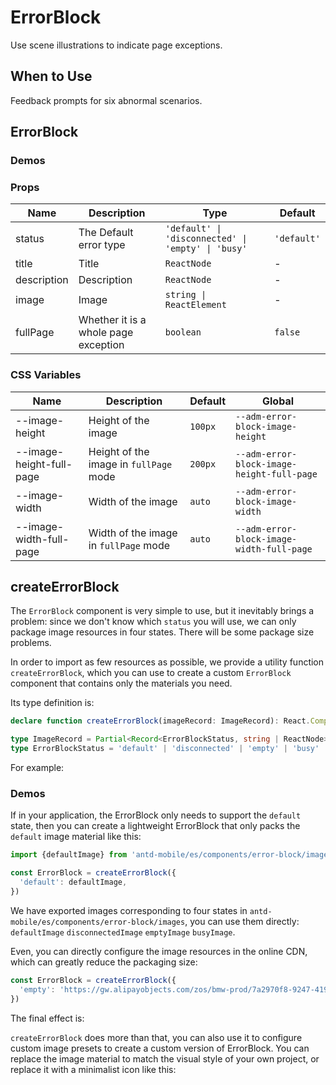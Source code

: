 # ErrorBlock

Use scene illustrations to indicate page exceptions.

## When to Use

Feedback prompts for six abnormal scenarios.

## ErrorBlock

### Demos

<code src="./demos/demo-basic.tsx"></code>

<code src="./demos/demo-full-page.tsx"></code>

<code src="./demos/demo2.tsx"></code>

### Props

| Name        | Description                          | Type                                               | Default     |
| ----------- | ------------------------------------ | -------------------------------------------------- | ----------- |
| status      | The Default error type               | `'default' \| 'disconnected' \| 'empty' \| 'busy'` | `'default'` |
| title       | Title                                | `ReactNode`                                        | -           |
| description | Description                          | `ReactNode`                                        | -           |
| image       | Image                                | `string \| ReactElement`                           | -           |
| fullPage    | Whether it is a whole page exception | `boolean`                                          | `false`     |

### CSS Variables

| Name                     | Description                            | Default | Global                                     |
| ------------------------ | -------------------------------------- | ------- | ------------------------------------------ |
| --image-height           | Height of the image                    | `100px` | `--adm-error-block-image-height`           |
| --image-height-full-page | Height of the image in `fullPage` mode | `200px` | `--adm-error-block-image-height-full-page` |
| --image-width            | Width of the image                     | `auto`  | `--adm-error-block-image-width`            |
| --image-width-full-page  | Width of the image in `fullPage` mode  | `auto`  | `--adm-error-block-image-width-full-page`  |

## createErrorBlock

The `ErrorBlock` component is very simple to use, but it inevitably brings a problem: since we don't know which `status` you will use, we can only package image resources in four states. There will be some package size problems.

In order to import as few resources as possible, we provide a utility function `createErrorBlock`, which you can use to create a custom `ErrorBlock` component that contains only the materials you need.

Its type definition is:

```ts
declare function createErrorBlock(imageRecord: ImageRecord): React.ComponentType

type ImageRecord = Partial<Record<ErrorBlockStatus, string | ReactNode>>
type ErrorBlockStatus = 'default' | 'disconnected' | 'empty' | 'busy'
```

For example:

### Demos

If in your application, the ErrorBlock only needs to support the `default` state, then you can create a lightweight ErrorBlock that only packs the `default` image material like this:

```jsx
import {defaultImage} from 'antd-mobile/es/components/error-block/images'

const ErrorBlock = createErrorBlock({
  'default': defaultImage,
})
```

We have exported images corresponding to four states in `antd-mobile/es/components/error-block/images`, you can use them directly: `defaultImage` `disconnectedImage` `emptyImage` `busyImage`.

Even, you can directly configure the image resources in the online CDN, which can greatly reduce the packaging size:

```jsx
const ErrorBlock = createErrorBlock({
  'empty': 'https://gw.alipayobjects.com/zos/bmw-prod/7a2970f8-9247-4196-b3b3-2d0218c18b59.svg',
})
```

The final effect is:

<code src="./demos/demo-3.tsx"></code>

`createErrorBlock` does more than that, you can also use it to configure custom image presets to create a custom version of ErrorBlock. You can replace the image material to match the visual style of your own project, or replace it with a minimalist icon like this:

<code src="./demos/demo-4.tsx"></code>
